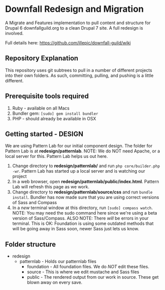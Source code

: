 # Downfall Redesign and Migration

A Migrate and Features implementation to pull content and structure for Drupal 6 downfallguild.org to a clean Drupal 7 site. A full redesign is involved.

Full details here: https://github.com/illepic/downfall-guild/wiki

## Repository Explanation

This repository uses git subtrees to pull in a number of different projects into their own folders. As such, committing, pulling, and pushing is a little different. 

## Prerequisite tools required

1. Ruby - available on all Macs
2. Bundler gem: `[sudo] gem install bundler`
3. PHP - should already be available in OSX

## Getting started - DESIGN

We are using Pattern Lab for our initial component design. The folder for Pattern Lab is at __redesign/patternlab__. NOTE: We do NOT need Apache, or a local server for this. Pattern Lab helps us out here.

1. Change directory to __redesign/patternlab/__ and run `php core/builder.php -wr`. Pattern Lab has started up a local server and is watching our project
2. In a web browser, open __redesign/patternlab/public/index.html__. Pattern Lab will refresh this page as we work.
3. Change directory to __redesign/patternlab/source/css__ and run `bundle install`. Bundler has now made sure that you are using correct versions of Sass and Compass
4. In a _new_ terminal window at this directory, run `[sudo] compass watch`. NOTE: You may need the sudo command here since we're using a beta version of Sass/Compass. ALSO NOTE: There _will_ be errors in your terminal. This is OK: Foundation is using some outdated methods that will be going away in Sass soon, newer Sass just lets us know.

## Folder structure

* redesign
  * patternlab - Holds our patternlab files
    * foundation - All foundation files. We do _NOT_ edit these files.
    * source - This is where we edit mustache and Sass files
    * public - The rendered output from our work in source. These get blown away on every save.
